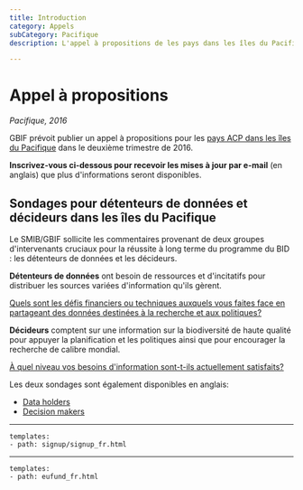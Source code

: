 ```yaml
---
title: Introduction
category: Appels
subCategory: Pacifique
description: L'appel à propositions de les pays dans les îles du Pacifique dans le deuxième trimestre de 2016.

---
```

# Appel à propositions

_Pacifique, 2016_

GBIF prévoit publier un appel à propositions pour les [pays ACP dans les îles du Pacifique](https://ec.europa.eu/europeaid/regions/african-caribbean-and-pacific-acp-region_en) dans le deuxième trimestre de 2016.

**Inscrivez-vous ci-dessous pour recevoir les mises à jour par e-mail** (en anglais) que plus d'informations seront disponibles. 

## Sondages pour détenteurs de données et décideurs dans les îles du Pacifique

Le SMIB/GBIF sollicite les commentaires provenant de deux groupes d'intervenants cruciaux pour la réussite à long terme du programme du BID : les détenteurs de données et les décideurs.

**Détenteurs de données** ont besoin de ressources et d'incitatifs pour distribuer les sources variées d'information qu'ils gèrent. 

[Quels sont les défis financiers ou techniques auxquels vous faites face en partageant des données destinées à la recherche et aux politiques?](https://fr.surveymonkey.com/r/7NSCNPW)

**Décideurs** comptent sur une information sur la biodiversité de haute qualité pour appuyer la planification et les politiques ainsi que pour encourager la recherche de calibre mondial. 

[À quel niveau vos besoins d'information sont-t-ils actuellement satisfaits?](https://fr.surveymonkey.com/r/9J3T2XS)

Les deux sondages sont également disponibles en anglais:
+ [Data holders](https://www.surveymonkey.com/r/8VMYWGH)
+ [Decision makers](https://www.surveymonkey.com/r/8VQXG7W)

-----------------

```styledYaml
templates:
- path: signup/signup_fr.html
```

------

```styledYaml
templates:
- path: eufund_fr.html
```